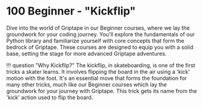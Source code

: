 # 100 Beginner - "Kickflip"
Dive into the world of Griptape in our Beginner courses, where we lay the groundwork for your coding journey. You'll explore the fundamentals of our Python library and familiarize yourself with core concepts that form the bedrock of Griptape. These courses are designed to equip you with a solid base, setting the stage for more advanced Griptape adventures.

!!! question "Why Kickflip?"
    The kickflip, in skateboarding, is one of the first tricks a skater learns. It involves flipping the board in the air using a 'kick' motion with the foot. It's an essential move that forms the foundation for many other tricks, much like our Beginner courses which lay the groundwork for your journey with Griptape. This trick gets its name from the 'kick' action used to flip the board.


